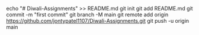 echo "# Diwali-Assignments" >> README.md
git init
git add README.md
git commit -m "first commit"
git branch -M main
git remote add origin https://github.com/jontypatel1107/Diwali-Assignments.git
git push -u origin main
